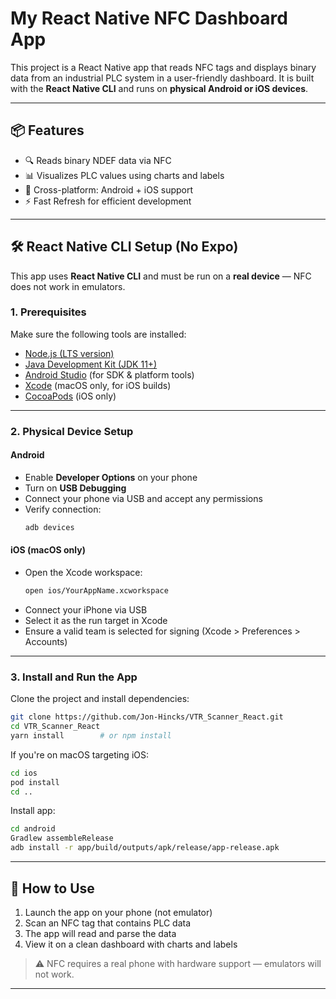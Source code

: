 # My React Native NFC Dashboard App

This project is a React Native app that reads NFC tags and displays binary data from an industrial PLC system in a user-friendly dashboard. It is built with the **React Native CLI** and runs on **physical Android or iOS devices**.

---

## 📦 Features

- 🔍 Reads binary NDEF data via NFC
- 📊 Visualizes PLC values using charts and labels
- 📱 Cross-platform: Android + iOS support
- ⚡ Fast Refresh for efficient development

---

## 🛠 React Native CLI Setup (No Expo)

This app uses **React Native CLI** and must be run on a **real device** — NFC does not work in emulators.

### 1. Prerequisites

Make sure the following tools are installed:

- [Node.js (LTS version)](https://nodejs.org/)
- [Java Development Kit (JDK 11+)](https://www.oracle.com/java/technologies/javase-jdk11-downloads.html)
- [Android Studio](https://developer.android.com/studio) (for SDK & platform tools)
- [Xcode](https://developer.apple.com/xcode/) (macOS only, for iOS builds)
- [CocoaPods](https://guides.cocoapods.org/using/getting-started.html) (iOS only)

---

### 2. Physical Device Setup

#### Android

- Enable **Developer Options** on your phone
- Turn on **USB Debugging**
- Connect your phone via USB and accept any permissions
- Verify connection:
  ```sh
  adb devices
  ```

#### iOS (macOS only)

- Open the Xcode workspace:
  ```sh
  open ios/YourAppName.xcworkspace
  ```
- Connect your iPhone via USB
- Select it as the run target in Xcode
- Ensure a valid team is selected for signing (Xcode > Preferences > Accounts)

---

### 3. Install and Run the App

Clone the project and install dependencies:

```sh
git clone https://github.com/Jon-Hincks/VTR_Scanner_React.git
cd VTR_Scanner_React
yarn install        # or npm install
```

If you're on macOS targeting iOS:

```sh
cd ios
pod install
cd ..
```

Install app:

```sh
cd android
Gradlew assembleRelease
adb install -r app/build/outputs/apk/release/app-release.apk

```

---

## 📲 How to Use

1. Launch the app on your phone (not emulator)
2. Scan an NFC tag that contains PLC data
3. The app will read and parse the data
4. View it on a clean dashboard with charts and labels

> ⚠️ NFC requires a real phone with hardware support — emulators will not work.

---

